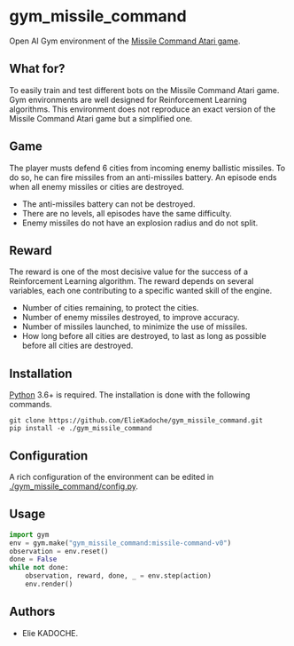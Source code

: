 # gym_missile_command

Open AI Gym environment of the [Missile Command Atari game](https://en.wikipedia.org/wiki/Missile_Command).

## What for?

To easily train and test different bots on the Missile Command Atari game.
Gym environments are well designed for Reinforcement Learning algorithms.
This environment does not reproduce an exact version of the Missile Command Atari game but a simplified one.

## Game

The player musts defend 6 cities from incoming enemy ballistic missiles.
To do so, he can fire missiles from an anti-missiles battery.
An episode ends when all enemy missiles or cities are destroyed.

- The anti-missiles battery can not be destroyed.
- There are no levels, all episodes have the same difficulty.
- Enemy missiles do not have an explosion radius and do not split.

## Reward

The reward is one of the most decisive value for the success of a Reinforcement Learning algorithm.
The reward depends on several variables, each one contributing to a specific wanted skill of the engine.

- Number of cities remaining, to protect the cities.
- Number of enemy missiles destroyed, to improve accuracy.
- Number of missiles launched, to minimize the use of missiles.
- How long before all cities are destroyed, to last as long as possible before all cities are destroyed.

## Installation

[Python](https://www.python.org/) 3.6+ is required.
The installation is done with the following commands.

```shell
git clone https://github.com/ElieKadoche/gym_missile_command.git
pip install -e ./gym_missile_command
```
## Configuration

A rich configuration of the environment can be edited in [./gym_missile_command/config.py](./gym_missile_command/config.py).

## Usage

```python
import gym
env = gym.make("gym_missile_command:missile-command-v0")
observation = env.reset()
done = False
while not done:
    observation, reward, done, _ = env.step(action)
    env.render()
```

## Authors

- Elie KADOCHE.
